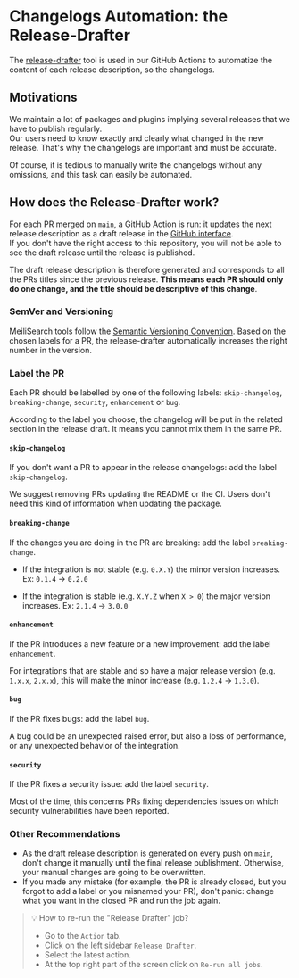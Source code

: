# Changelogs Automation: the Release-Drafter

The [release-drafter](https://github.com/release-drafter/release-drafter/) tool is used in our GitHub Actions to automatize the content of each release description, so the changelogs.

## Motivations

We maintain a lot of packages and plugins implying several releases that we have to publish regularly.<br>
Our users need to know exactly and clearly what changed in the new release. That's why the changelogs are important and must be accurate.

Of course, it is tedious to manually write the changelogs without any omissions, and this task can easily be automated.

## How does the Release-Drafter work?

For each PR merged on `main`, a GitHub Action is run: it updates the next release description as a draft release in the [GitHub interface](https://github.com/meilisearch/meilisearch-ruby/releases).<br>
If you don't have the right access to this repository, you will not be able to see the draft release until the release is published.

The draft release description is therefore generated and corresponds to all the PRs titles since the previous release. **This means each PR should only do one change, and the title should be descriptive of this change**.

### SemVer and Versioning

MeiliSearch tools follow the [Semantic Versioning Convention](https://semver.org/). Based on the chosen labels for a PR, the release-drafter automatically increases the right number in the version.

### Label the PR

Each PR should be labelled by one of the following labels: `skip-changelog`, `breaking-change`, `security`, `enhancement` or `bug`.

According to the label you choose, the changelog will be put in the related section in the release draft. It means you cannot mix them in the same PR.

#### `skip-changelog`

If you don't want a PR to appear in the release changelogs: add the label `skip-changelog`.

We suggest removing PRs updating the README or the CI. Users don't need this kind of information when updating the package.

#### `breaking-change`

If the changes you are doing in the PR are breaking: add the label `breaking-change`.

- If the integration is not stable (e.g. `0.X.Y`) the minor version increases.
Ex: `0.1.4` -> `0.2.0`

- If the integration is stable (e.g. `X.Y.Z` when `X > 0`) the major version increases.
Ex: `2.1.4` -> `3.0.0`

#### `enhancement`

If the PR introduces a new feature or a new improvement: add the label `enhancement`.

For integrations that are stable and so have a major release version (e.g. `1.x.x`, `2.x.x`), this will make the minor increase (e.g. `1.2.4` -> `1.3.0`).

#### `bug`

If the PR fixes bugs: add the label `bug`.

A bug could be an unexpected raised error, but also a loss of performance, or any unexpected behavior of the integration.

#### `security`

If the PR fixes a security issue: add the label `security`.

Most of the time, this concerns PRs fixing dependencies issues on which security vulnerabilities have been reported.

### Other Recommendations

- As the draft release description is generated on every push on `main`, don't change it manually until the final release publishment. Otherwise, your manual changes are going to be overwritten.
- If you made any mistake (for example, the PR is already closed, but you forgot to add a label or you misnamed your PR), don't panic: change what you want in the closed PR and run the job again.

> 💡 How to re-run the "Release Drafter" job?
> - Go to the `Action` tab.
> - Click on the left sidebar `Release Drafter`.
> - Select the latest action.
> - At the top right part of the screen click on `Re-run all jobs`.
